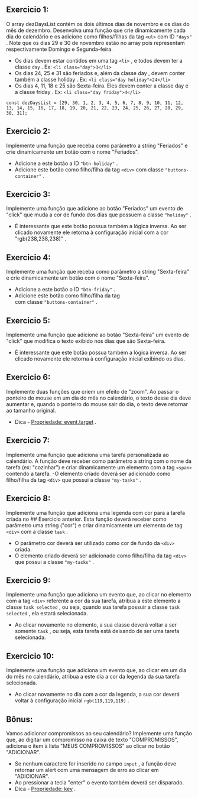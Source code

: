 ## Exercicio 1:
O array dezDaysList contém os dois últimos dias de novembro e os dias do mês de dezembro. Desenvolva uma função que crie dinamicamente cada dia do calendário e os adicione como filhos/filhas da tag `<ul>` com ID `"days"` . Note que os dias 29 e 30 de novembro estão no array pois representam respectivamente Domingo e Segunda-feira.
- Os dias devem estar contidos em uma tag `<li>` , e todos devem ter a classe `day` . Ex: `<li class="day">3</li>`
- Os dias 24, 25 e 31 são feriados e, além da classe day , devem conter também a classe holiday . Ex: `<li class="day holiday">24</li>`
- Os dias 4, 11, 18 e 25 são Sexta-feira. Eles devem conter a classe day e a classe friday . Ex: `<li class="day friday">4</li>`
```
const dezDaysList = [29, 30, 1, 2, 3, 4, 5, 6, 7, 8, 9, 10, 11, 12, 13, 14, 15, 16, 17, 18, 19, 20, 21, 22, 23, 24, 25, 26, 27, 28, 29, 30, 31];
```

## Exercicio 2:
Implemente uma função que receba como parâmetro a string "Feriados" e crie dinamicamente um botão com o nome "Feriados".
- Adicione a este botão a ID `"btn-holiday"` .
- Adicione este botão como filho/filha da tag `<div>` com classe `"buttons-container"` .


## Exercicio 3:
Implemente uma função que adicione ao botão "Feriados" um evento de "click" que muda a cor de fundo dos dias que possuem a classe `"holiday"` .
- É interessante que este botão possua também a lógica inversa. Ao ser clicado novamente ele retorna à configuração inicial com a cor "rgb(238,238,238)" .

## Exercicio 4:
Implemente uma função que receba como parâmetro a string "Sexta-feira" e crie dinamicamente um botão com o nome "Sexta-feira".
- Adicione a este botão o ID `"btn-friday"` .
- Adicione este botão como filho/filha da tag <div> com classe `"buttons-container"` .

## Exercicio 5:
Implemente uma função que adicione ao botão "Sexta-feira" um evento de "click" que modifica o texto exibido nos dias que são Sexta-feira.
- É interessante que este botão possua também a lógica inversa. Ao ser clicado novamente ele retorna à configuração inicial exibindo os dias.

## Exercicio 6:
Implemente duas funções que criem um efeito de "zoom". Ao passar o ponteiro do mouse em um dia do mês no calendário, o texto desse dia deve aumentar e, quando o ponteiro do mouse sair do dia, o texto deve retornar ao tamanho original.
- Dica - [Propriedade: event.target](https://developer.mozilla.org/en-US/docs/Web/API/Event/target) .

## Exercicio 7:
Implemente uma função que adiciona uma tarefa personalizada ao calendário. A função deve receber como parâmetro a string com o nome da tarefa (ex: "cozinhar") e criar dinamicamente um elemento com a tag `<span>` contendo a tarefa.
-O elemento criado deverá ser adicionado como filho/filha da tag `<div>` que possui a classe `"my-tasks"` .

## Exercicio 8:
Implemente uma função que adiciona uma legenda com cor para a tarefa criada no ## Exercicio anterior. Esta função deverá receber como parâmetro uma string ("cor") e criar dinamicamente um elemento de tag `<div>` com a classe `task` .
- O parâmetro cor deverá ser utilizado como cor de fundo da `<div>` criada.
- O elemento criado deverá ser adicionado como filho/filha da tag `<div> `que possui a classe `"my-tasks"` .

## Exercicio 9:
Implemente uma função que adiciona um evento que, ao clicar no elemento com a tag `<div>` referente a cor da sua tarefa, atribua a este elemento a classe `task selected` , ou seja, quando sua tarefa possuir a classe `task selected` , ela estará selecionada.
- Ao clicar novamente no elemento, a sua classe deverá voltar a ser somente `task` , ou seja, esta tarefa está deixando de ser uma tarefa selecionada.

## Exercicio 10:
Implemente uma função que adiciona um evento que, ao clicar em um dia do mês no calendário, atribua a este dia a cor da legenda da sua tarefa selecionada.
- Ao clicar novamente no dia com a cor da legenda, a sua cor deverá voltar à configuração inicial `rgb(119,119,119)` .

## Bônus:
Vamos adicionar compromissos ao seu calendário? Implemente uma função que, ao digitar um compromisso na caixa de texto "COMPROMISSOS", adiciona o item à lista "MEUS COMPROMISSOS" ao clicar no botão "ADICIONAR".
- Se nenhum caractere for inserido no campo `input` , a função deve retornar um alert com uma mensagem de erro ao clicar em "ADICIONAR".
- Ao pressionar a tecla "enter" o evento também deverá ser disparado.
- Dica - [Propriedade: key](https://www.w3schools.com/JSREF/event_key_key.asp) .
